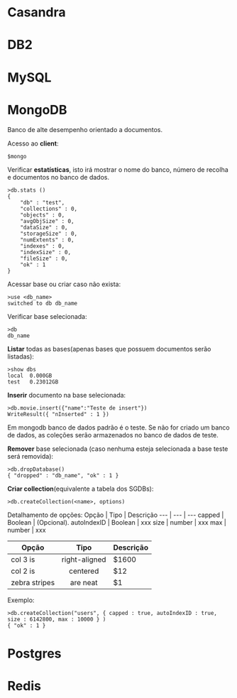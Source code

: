 # Casandra

# DB2

# MySQL

# MongoDB
Banco de alte desempenho orientado a documentos.

Acesso ao **client**:
```shell
$mongo
```

Verificar **estatísticas**, isto irá mostrar o nome do banco, número de recolha e documentos no banco de dados.
```shell
>db.stats ()
{
	"db" : "test",
	"collections" : 0,
	"objects" : 0,
	"avgObjSize" : 0,
	"dataSize" : 0,
	"storageSize" : 0,
	"numExtents" : 0,
	"indexes" : 0,
	"indexSize" : 0,
	"fileSize" : 0,
	"ok" : 1
}
```
Acessar base ou criar caso não exista:
```shell
>use <db_name>
switched to db db_name
```

Verificar base selecionada:
```shell
>db
db_name
```

**Listar** todas as bases(apenas bases que possuem documentos serão listadas):
```shell
>show dbs
local  0.000GB
test   0.23012GB
```

**Inserir** documento na base selecionada:
```
>db.movie.insert({"name":"Teste de insert"})
WriteResult({ "nInserted" : 1 })
```
Em mongodb banco de dados padrão é o teste. Se não for criado um banco de dados, as coleções serão armazenados no banco de dados de teste.

**Remover** base selecionada (caso nenhuma esteja selecionada a base teste será removida):
```
>db.dropDatabase()
{ "dropped" : "db_name", "ok" : 1 }
```

**Criar collection**(equivalente a tabela dos SGDBs):
```
>db.createCollection(<name>, options)
```
Detalhamento de opções:
Opção | Tipo | Descrição
--- | --- | ---
capped | Boolean | (Opcional).
autoIndexID | Boolean | xxx
size | number | xxx
max | number | xxx

| Opção        | Tipo           | Descrição  |
| ------------- |:-------------:| :-----|
| col 3 is      | right-aligned | $1600 |
| col 2 is      | centered      |   $12 |
| zebra stripes | are neat      |    $1 |

Exemplo:
```
>db.createCollection("users", { capped : true, autoIndexID : true, size : 6142800, max : 10000 } )
{ "ok" : 1 }
```

# Postgres

# Redis
